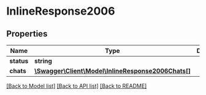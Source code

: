 # InlineResponse2006

## Properties
Name | Type | Description | Notes
------------ | ------------- | ------------- | -------------
**status** | **string** |  | [optional] 
**chats** | [**\Swagger\Client\Model\InlineResponse2006Chats[]**](InlineResponse2006Chats.md) |  | [optional] 

[[Back to Model list]](../../README.md#documentation-for-models) [[Back to API list]](../../README.md#documentation-for-api-endpoints) [[Back to README]](../../README.md)

